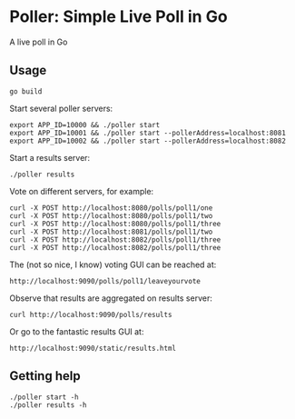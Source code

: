 # Poller: Simple Live Poll in Go

A live poll in Go

## Usage

```
go build
```

Start several poller servers:
```
export APP_ID=10000 && ./poller start
export APP_ID=10001 && ./poller start --pollerAddress=localhost:8081
export APP_ID=10002 && ./poller start --pollerAddress=localhost:8082
```

Start a results server:

```
./poller results
```

Vote on different servers, for example:

```
curl -X POST http://localhost:8080/polls/poll1/one
curl -X POST http://localhost:8080/polls/poll1/two
curl -X POST http://localhost:8080/polls/poll1/three
curl -X POST http://localhost:8081/polls/poll1/two
curl -X POST http://localhost:8082/polls/poll1/three
curl -X POST http://localhost:8082/polls/poll1/three

```

The (not so nice, I know) voting GUI can be reached at:

```
http://localhost:9090/polls/poll1/leaveyourvote
```

Observe that results are aggregated on results server:

```
curl http://localhost:9090/polls/results
```

Or go to the fantastic results GUI at:

```
http://localhost:9090/static/results.html
```

## Getting help

```
./poller start -h
./poller results -h
```